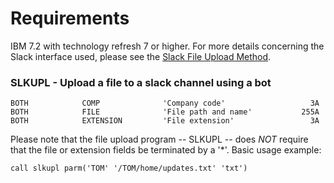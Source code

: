 
# Requirements

IBM 7.2 with technology refresh 7 or higher. For more details concerning the Slack interface used, please see the [Slack File Upload Method](https://api.slack.com/methods/files.upload).

### SLKUPL - Upload a file to a slack channel using a bot
```
BOTH            COMP              'Company code'                   3A
BOTH            FILE              'File path and name'           255A
BOTH            EXTENSION         'File extension'                 3A
```
Please note that the file upload program -- SLKUPL -- does *NOT* require that the file or extension fields be terminated by a '*'. Basic usage example:
```
call slkupl parm('TOM' '/TOM/home/updates.txt' 'txt') 
```
